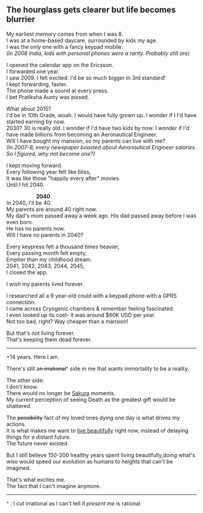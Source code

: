 ## The hourglass gets clearer but life becomes blurrier

My earliest memory comes from when I was 8.  
I was at a home-based daycare, surrounded by kids my age.  
I was the only one with a fancy keypad mobile.  
_(In 2008 India, kids with personal phones were a rarity. Probably still are)_ 

I opened the calendar app on the Ericsson.  
I forwarded one year.   
I saw 2009. I felt excited. I'd be so much bigger in 3rd standard!   
I kept forwarding, faster.  
The phone made a sound at every press.  
I bet Pratiksha Aunty was pissed.  

What about 2015?   
I'd be in 10th Grade, woah. I would have fully grown up. I wonder if I I'd have started earning by now.  
2030? 30 is really old. I wonder if I'd have two kids by now. I wonder if I'd have made billions from becoming an Aeronautical Engineer.  
Will I have bought my mansion, so my parents can live with me?  
_(In 2007-8, every newspaper boasted about Aeronautical Engineer salaries. So I figured, why not become one?)_

I kept moving forward.  
Every following year felt like bliss,  
It was like those "happily every after" movies.  
Until I hit 2040.  

                    **2040**.  
In 2040, I'll be 40.  
My parents are around 40 right now.  
My dad's mom passed away a week ago. His dad passed away before I was even born.  
He has no parents now.  
Will I have no parents in 2040? 

Every keypress felt a thousand times heavier,  
Every passing month felt empty,  
Emptier than my childhood dream.  
2041, 2042, 2043, 2044, 2045,  
I closed the app. 

I wish my parents lived forever.

I researched all a 9 year-old could with a keypad phone with a GPRS connection.   
I came across Cryogenic chambers & remember feeling fascinated.  
I even looked up its cost- it was around $60K USD per year.   
Not too bad, right? Way cheaper than a mansion!

But that's not living forever.  
That's keeping them dead forever.

---
+14 years. Here I am.

There's still a~~n irrational~~^ side in me that wants immortality to be a reality.

The other side:  
I don't know.  
There would no longer be [Sakura](Sakura.md) moments.  
My current perception of seeing Death as the greatest gift would be shattered.

The ~~possibility~~ fact of my loved ones dying one day is what drives my actions.  
It is what makes me want to [live beautifully](../live%20beautifully.md) right now, instead of delaying things for a distant future.  
The future never existed.

But I still believe 150-200 healthy years spent living beautifully,doing what's wise would speed our evolution as humans to heights that can't be imagined. 

That's what excites me.  
The fact that I can't imagine anymore.

---

^ : I cut irrational as I can't tell if *present me* is rational
